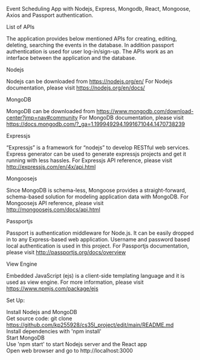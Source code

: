Event Scheduling App with Nodejs, Express, Mongodb, React, Mongoose, Axios and Passport authentication.

List of APIs

The application provides below mentioned APIs for creating, editing, deleting, searching the events in the database. In addition passport authentication is used for user log-in/sign-up. The APIs work as an interface between the application and the database.

<!-- Index page: GET /
Signup page: GET /signup
Log-in page: GET /login
Home page: GET /home
User signup: POST /signup
User log-in: POST /login
Get all events: GET /getevents
Get single event: GET /getevent/:id
Create new event: POST /addevent
Search events: POST /searchevents
Update an event: PUT /editevent/:id
Delete an event: DELETE /delevent/:id
Update user info: PUT /edituser
Logout: GET /logout
Request Body Parameters

For user sign-up: *username: String, *password: String, *fullname: String, *email: String

For user log-in: *username: String, *password: String

For creating new event: *startDate: YYYY-MM-DD, *endDate: YYYY-MM-DD, *startTime: HH:MM (24 hr format), *endTime: HH:MM (24 hr format), *description: String, *place: String

For searching events: startDate: YYYY-MM-DD, endDate: YYYY-MM-DD

For updating an event: startDate: YYYY-MM-DD, endDate: YYYY-MM-DD, startTime: HH:MM (24 hr format), endTime: HH:MM (24 hr format), description: String, place: String

Date update require both starDate and endDate.

Time update require both startDate and endDate alongwith startTime and endTime.

Description and place can be updated independently.

For updating user information: fullname: String, email: String
( '*' represents required field )

Request Route Parameters

For fetching an event form database. /getevent/:id
For updating an event in database /editevent/:id
For deleting and event in database. /delevent/:id -->

Nodejs

Nodejs can be downloaded from https://nodejs.org/en/ For Nodejs documentation, please visit https://nodejs.org/en/docs/

MongoDB

MongoDB can be downloaded from https://www.mongodb.com/download-center?jmp=nav#community For MongoDB documentation, please visit https://docs.mongodb.com/?_ga=1.199949294.1991671044.1470738239

Expressjs

“Expressjs” is a framework for “nodejs” to develop RESTful web services. Express generator can be used to generate expressjs projects and get it running with less hassles. For Expressjs API reference, please visit http://expressjs.com/en/4x/api.html

Mongoosejs

Since MongoDB is schema-less, Mongoose provides a straight-forward, schema-based solution for modeling application data with MongoDB. For Mongoosejs API reference, please visit http://mongoosejs.com/docs/api.html

Passportjs

Passport is authentication middleware for Node.js. It can be easily dropped in to any Express-based web application. Username and password based local authentication is used in this project. For Passportjs documentation, please visit http://passportjs.org/docs/overview


View Engine

Embedded JavaScript (ejs) is a client-side templating language and it is used as view engine. For more information, please visit https://www.npmjs.com/package/ejs

Set Up:

Install Nodejs and MongoDB<br>
Get source code: git clone https://github.com/kp255928/cs35l_project/edit/main/README.md<br>
Install dependencies with 'npm install'<br>
Start MongoDB<br>
Use 'npm start' to start Nodejs server and the React app<br>
Open web browser and go to http://localhost:3000
